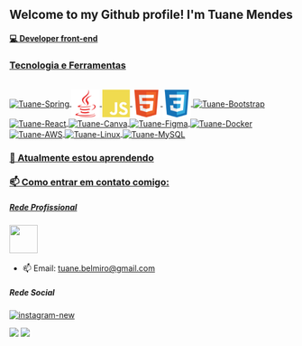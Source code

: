 
## Welcome to my Github profile! I'm Tuane Mendes  

  <a href="https://github.com/Tuanemendes">
   

  ####  💻 Developer front-end


  ### Tecnologia e Ferramentas
 
<div style="display: inline_block"><br>
  <img align="center" alt="Tuane-Spring" height="50" width="50" src="https://cdn.jsdelivr.net/gh/devicons/devicon/icons/spring/spring-original-wordmark.svg">
  <img align="center" alt="Tuane-Js" height="50" width="50" src="https://raw.githubusercontent.com/devicons/devicon/master/icons/java/java-plain.svg">
  <img align="center" alt="Tuane-Js" height="50" width="50" src="https://raw.githubusercontent.com/devicons/devicon/master/icons/javascript/javascript-plain.svg">
  <img align="center" alt="Tuane-HTML" height="50" width="50" src="https://raw.githubusercontent.com/devicons/devicon/master/icons/html5/html5-original.svg">
  <img align="center" alt="Tuane-CSS" height="50" width="50" src="https://raw.githubusercontent.com/devicons/devicon/master/icons/css3/css3-original.svg">
  <img align="center" alt="Tuane-Bootstrap" height="50" width="50" src="https://cdn.jsdelivr.net/gh/devicons/devicon/icons/bootstrap/bootstrap-original-wordmark.svg">
  <img align="center" alt="Tuane-React" height="50" width="50" src="https://cdn.jsdelivr.net/gh/devicons/devicon/icons/react/react-original-wordmark.svg">
  <img align="center" alt="Tuane-Canva" height="50" width="50" src="https://cdn.jsdelivr.net/gh/devicons/devicon/icons/canva/canva-original.svg">
  <img align="center" alt="Tuane-Figma" height="50" width="50" src="https://cdn.jsdelivr.net/gh/devicons/devicon/icons/figma/figma-original.svg">
  <img align="center" alt="Tuane-Docker" height="50" width="50" src="https://cdn.jsdelivr.net/gh/devicons/devicon/icons/docker/docker-original-wordmark.svg">
  <img align="center" alt="Tuane-AWS" height="50" width="50" src="https://cdn.jsdelivr.net/gh/devicons/devicon/icons/amazonwebservices/amazonwebservices-plain-wordmark.svg">
  <img align="center" alt="Tuane-Linux" height="50" width="50" src="https://cdn.jsdelivr.net/gh/devicons/devicon/icons/linux/linux-original.svg">
  <img align="center" alt="Tuane-MySQL" height="50" width="50" src="https://cdn.jsdelivr.net/gh/devicons/devicon/icons/mysql/mysql-original-wordmark.svg">
  </div>
 
 ### 🌱 Atualmente estou aprendendo
 


  ### 📫 Como entrar em contato comigo:
  


  ##### Rede Profissional
    
  <a href="https://www.linkedin.com/in/tuane-mendes/" target="_blank"><img  height="50" width="50" src="https://cdn.jsdelivr.net/gh/devicons/devicon/icons/linkedin/linkedin-original.svg"/></a> 

 - 📫 Email: tuane.belmiro@gmail.com
 
  ##### Rede Social

  <a href="https://instagram.com/tuanemendes_/" target="_blank"><img width="48" height="48" src="https://img.icons8.com/fluency/48/instagram-new.png" alt="instagram-new"/></a>

 
 

<div> 
   <img height="150em" src="https://github-readme-stats.vercel.app/api?username=Tuanemendes&show_icons=true&theme=dracula&include_all_commits=true&count_private=true"/>
   <img height="150em" src="https://github-readme-stats.vercel.app/api/top-langs/?username=Tuanemendes&layout=compact&langs_count=7&theme=dracula"/>
</div>


<!---
Tuanemendes/Tuanemendes is a ✨ special ✨ repository because its `README.md` (this file) appears on your GitHub profile.
You can click the Preview link to take a look at your changes.
--->
